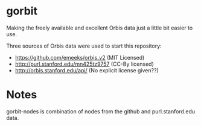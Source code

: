 gorbit
======

Making the freely available and excellent Orbis data just a little bit easier to use.

Three sources of Orbis data were used to start this repository:

* https://github.com/emeeks/orbis_v2 (MIT Licensed)
* http://purl.stanford.edu/mn425tz9757 (CC-By licensed)
* http://orbis.stanford.edu/api/ (No explicit license given??)

Notes
=====

gorbit-nodes is combination of nodes from the github and purl.stanford.edu data.
